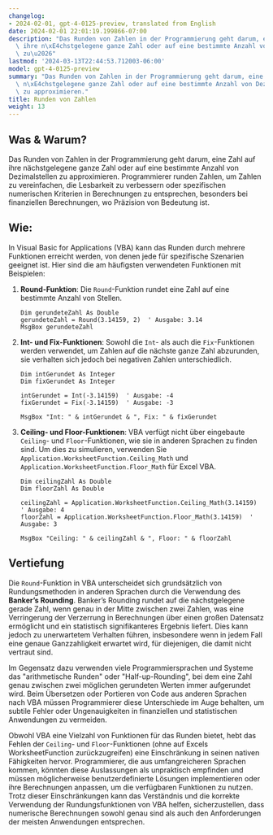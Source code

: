 ```yaml
---
changelog:
- 2024-02-01, gpt-4-0125-preview, translated from English
date: 2024-02-01 22:01:19.199866-07:00
description: "Das Runden von Zahlen in der Programmierung geht darum, eine Zahl auf\
  \ ihre n\xE4chstgelegene ganze Zahl oder auf eine bestimmte Anzahl von Dezimalstellen\
  \ zu\u2026"
lastmod: '2024-03-13T22:44:53.712003-06:00'
model: gpt-4-0125-preview
summary: "Das Runden von Zahlen in der Programmierung geht darum, eine Zahl auf ihre\
  \ n\xE4chstgelegene ganze Zahl oder auf eine bestimmte Anzahl von Dezimalstellen\
  \ zu approximieren."
title: Runden von Zahlen
weight: 13
---
```


## Was & Warum?

Das Runden von Zahlen in der Programmierung geht darum, eine Zahl auf ihre nächstgelegene ganze Zahl oder auf eine bestimmte Anzahl von Dezimalstellen zu approximieren. Programmierer runden Zahlen, um Zahlen zu vereinfachen, die Lesbarkeit zu verbessern oder spezifischen numerischen Kriterien in Berechnungen zu entsprechen, besonders bei finanziellen Berechnungen, wo Präzision von Bedeutung ist.

## Wie:

In Visual Basic for Applications (VBA) kann das Runden durch mehrere Funktionen erreicht werden, von denen jede für spezifische Szenarien geeignet ist. Hier sind die am häufigsten verwendeten Funktionen mit Beispielen:

1. **Round-Funktion**:
   Die `Round`-Funktion rundet eine Zahl auf eine bestimmte Anzahl von Stellen.
   ```basic
   Dim gerundeteZahl As Double
   gerundeteZahl = Round(3.14159, 2)  ' Ausgabe: 3.14
   MsgBox gerundeteZahl
   ```
   
2. **Int- und Fix-Funktionen**:
   Sowohl die `Int`- als auch die `Fix`-Funktionen werden verwendet, um Zahlen auf die nächste ganze Zahl abzurunden, sie verhalten sich jedoch bei negativen Zahlen unterschiedlich.
   ```basic
   Dim intGerundet As Integer
   Dim fixGerundet As Integer
   
   intGerundet = Int(-3.14159)  ' Ausgabe: -4
   fixGerundet = Fix(-3.14159)  ' Ausgabe: -3
   
   MsgBox "Int: " & intGerundet & ", Fix: " & fixGerundet
   ```

3. **Ceiling- und Floor-Funktionen**:
   VBA verfügt nicht über eingebaute `Ceiling`- und `Floor`-Funktionen, wie sie in anderen Sprachen zu finden sind. Um dies zu simulieren, verwenden Sie `Application.WorksheetFunction.Ceiling_Math` und `Application.WorksheetFunction.Floor_Math` für Excel VBA.
   ```basic
   Dim ceilingZahl As Double
   Dim floorZahl As Double
   
   ceilingZahl = Application.WorksheetFunction.Ceiling_Math(3.14159)  ' Ausgabe: 4
   floorZahl = Application.WorksheetFunction.Floor_Math(3.14159)  ' Ausgabe: 3
   
   MsgBox "Ceiling: " & ceilingZahl & ", Floor: " & floorZahl
   ```

## Vertiefung

Die `Round`-Funktion in VBA unterscheidet sich grundsätzlich von Rundungsmethoden in anderen Sprachen durch die Verwendung des **Banker’s Rounding**. Banker’s Rounding rundet auf die nächstgelegene gerade Zahl, wenn genau in der Mitte zwischen zwei Zahlen, was eine Verringerung der Verzerrung in Berechnungen über einen großen Datensatz ermöglicht und ein statistisch signifikanteres Ergebnis liefert. Dies kann jedoch zu unerwartetem Verhalten führen, insbesondere wenn in jedem Fall eine genaue Ganzzahligkeit erwartet wird, für diejenigen, die damit nicht vertraut sind.

Im Gegensatz dazu verwenden viele Programmiersprachen und Systeme das "arithmetische Runden" oder "Half-up-Rounding", bei dem eine Zahl genau zwischen zwei möglichen gerundeten Werten immer aufgerundet wird. Beim Übersetzen oder Portieren von Code aus anderen Sprachen nach VBA müssen Programmierer diese Unterschiede im Auge behalten, um subtile Fehler oder Ungenauigkeiten in finanziellen und statistischen Anwendungen zu vermeiden.

Obwohl VBA eine Vielzahl von Funktionen für das Runden bietet, hebt das Fehlen der `Ceiling`- und `Floor`-Funktionen (ohne auf Excels WorksheetFunction zurückzugreifen) eine Einschränkung in seinen nativen Fähigkeiten hervor. Programmierer, die aus umfangreicheren Sprachen kommen, könnten diese Auslassungen als unpraktisch empfinden und müssen möglicherweise benutzerdefinierte Lösungen implementieren oder ihre Berechnungen anpassen, um die verfügbaren Funktionen zu nutzen. Trotz dieser Einschränkungen kann das Verständnis und die korrekte Verwendung der Rundungsfunktionen von VBA helfen, sicherzustellen, dass numerische Berechnungen sowohl genau sind als auch den Anforderungen der meisten Anwendungen entsprechen.
